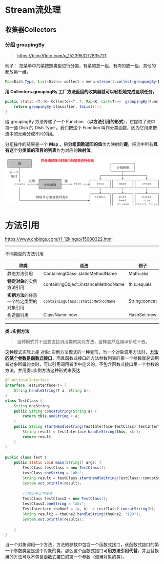 





# Stream流处理











## 收集器Collectors



### 分组 groupingBy



> https://blog.51cto.com/u_15239532/2835721

例子： 把菜单中的菜按照类型进行分类，有菜的放一组，有肉的放一组，其他的都放另一组。

```java
Map<Dish.Type, List<Dish>> collect = menu.stream().collect(groupingBy(Dish::getType));
```

**用 Collectors.groupingBy 工厂方法返回的收集器就可以轻松地完成这项任务。**

```java
public static <T, K> Collector<T, ?, Map<K, List<T>>>  groupingBy(Function<? super T, ? extends K> classifier) {
	return groupingBy(classifier, toList());
}
```

给 groupingBy 方法传递了一个 Function （**以方法引用的形式**），它提取了流中每一道 Dish 的 Dish.Type 。我们把这个 Function 叫作分类函数，因为它用来把流中的元素分成不同的组。



分组操作的结果是一个 **Map** ，把**分组函数返回的值**作为映射的**键**，把流中所有**具有这个分类值的项目的列表**作为对应的**映射值**。

![image-20220919102216475](../picture/java8/image-20220919102216475.png)





















# 方法引用

https://www.cnblogs.com/r1-12king/p/15080322.html









---

不同类型的方法引用



| 种类                                     | 语法                                 | 例子           |
| ---------------------------------------- | ------------------------------------ | -------------- |
| 静态方法引用                             | ContainingClass::staticMethodName    | Math::abs      |
| **特定对象**的实例方法引用               | containingObject::instanceMethodName | this::equals   |
| **实例方法**的任意一个特定类型的对象引用 | `ContainingClass::staticMethodName`  | String::concat |
| 构造器引用                               | ClassName::new                       | HashSet::new   |





----

**类::实例方法**



> 这种模式并不是要直接调用类的实例方法，这样显然连编译都过不去。



这种模式实际上是 对象::实例方法模式的一种变形，当一个对象调用方法时，**<u>方法的某个参数是函数式接口</u>**，而且函数式接口的方法参数列表的第一个参数就是调用者对象所属的类时，可以引用调用者类中定义的，不包含函数式接口第一个参数的方法，并用类::实例方法这种形式来表达

```java
@FunctionalInterface
interface TestInterface<T> {
    String handleString(T a, String b);
}
class TestClass {
    String oneString;
    public String concatString(String a) {
        return this.oneString + a;
    }
    public String startHandleString(TestInterface<TestClass> testInterface, String str) {
        String result = testInterface.handleString(this, str);
        return result;
    }
}

public class Test {
    public static void main(String[] args) {
        TestClass testClass = new TestClass();
        testClass.oneString = "abc";
        String result = testClass.startHandleString(TestClass::concatString, "123");
        System.out.println(result);

        //相当于以下效果
        TestClass testClass2 = new TestClass();
        testClass2.oneString = "abc";
        TestInterface theOne2 = (a, b) -> testClass2.concatString(b);
        String result2 = theOne2.handleString(theOne2, "123");
        System.out.println(result2);

    }
}
```



当一个对象调用一个方法，方法的参数中包含一个函数式接口，该函数式接口的第一个参数类型是这个对象的类，那么这个函数式接口可**用方法引用代替**，并且替换用的方法可以不包含函数式接口的第一个参数（调用对象的类）。

















































































































































































